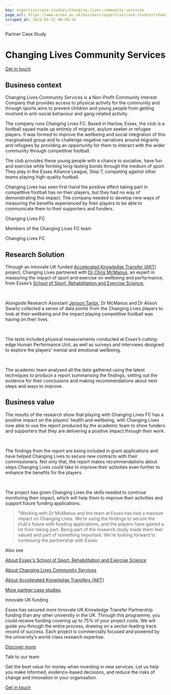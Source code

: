```yaml
---
key: expertise/case-studies/changing-lives-community-services
page_url: https://www.essex.ac.uk/business/expertise/case-studies/changing-lives-community-services
scraped_at: 2025-05-21 00:59:16
---
```


Partner Case Study

# Changing Lives Community Services

[Get in touch](https://www.essex.ac.uk/forms/sign-up-to-hear-more-from-business-at-essex)

## Business context

Changing Lives Community Services is a Non-Profit Community Interest Company that provides access to physical activity for the community and through sports aims to prevent children and young people from getting involved in anti-social behaviour and gang-related activity.

The company runs Changing Lives FC. Based in Harlow, Essex, the club is a football squad made up entirely of migrant, asylum seeker or refugee players. It was formed to improve the wellbeing and social integration of this marginalised group and to challenge negative narratives around migrants and refugees by providing an opportunity for them to interact with the wider community through competitive football.

The club provides these young people with a chance to socialise, have fun and exercise while forming long-lasting bonds through the medium of sport. They play in the Essex Alliance League, Step 7, competing against other teams playing high-quality football.

Changing Lives has seen first-hand the positive effect taking part in competitive football has on their players, but they had no way of demonstrating this impact. The company needed to develop new ways of measuring the benefits experienced by their players to be able to communicate them to their supporters and funders.

Changing Lives FC

Members of the Changing Lives FC team

Changing Lives FC

## Research Solution

Through an Innovate UK funded [Accelerated Knowledge Transfer (AKT)](https://www.essex.ac.uk/business/expertise/funding-opportunities/accelerated-knowledge-transfer) project, Changing Lives partnered with [Dr Chris McManus](https://www.essex.ac.uk/people/MCMAN21401/Christopher-McManus), an expert in measuring the impact of sport and exercise on wellbeing and performance, from Essex’s [School of Sport, Rehabilitation and Exercise Science.](https://www.essex.ac.uk/departments/school-of-sport-rehabilitation-and-exercise-sciences)

 

Alongside Research Assistant [Jenson Taylor](https://www.essex.ac.uk/people/TAYLO22100), Dr McManus and Dr Alison Swartz collected a series of data points from the Changing Lives players to look at their wellbeing and the impact playing competitive football was having on their lives.

 

The tests included physical measurements conducted at Essex’s cutting-edge Human Performance Unit, as well as surveys and interviews designed to explore the players’ mental and emotional wellbeing. 

 

The academic team analysed all the data gathered using the latest techniques to produce a report summarising the findings, setting out the evidence for their conclusions and making recommendations about next steps and ways to improve.

## Business value

The results of the research show that playing with Changing Lives FC has a positive impact on the players’ health and wellbeing, with Changing Lives now able to use the report produced by the academic team to show funders and supporters that they are delivering a positive impact through their work.

 

The findings from the report are being included in grant applications and have helped Changing Lives to secure new contracts with their commissioners. Not only that, the report makes recommendations about steps Changing Lives could take to improve their activities even further to enhance the benefits for the players.

 

The project has given Changing Lives the skills needed to continue monitoring their impact, which will help them to improve their activities and support future funding applications.

> "Working with Dr McManus and the team at Essex has had a massive impact on Changing Lives. We're using the findings to secure the club's future with funding applications, and the players have gained a lot from taking part. Being part of the research study made them feel valued and part of something important. We're looking forward to continuing the partnership with Essex.

Also see

[About Essex's School of Sport, Rehabilitation and Exercise Science](https://www.essex.ac.uk/departments/sport-rehabilitation-and-exercise-sciences/research)

[About Changing Lives Community Services](https://www.changinglivescommunityservices.com/)

[About Accelerated Knowledge Transfers (AKT)](https://www.essex.ac.uk/business/expertise/funding-opportunities/accelerated-knowledge-transfer)

[More partner case studies](https://www.essex.ac.uk/business/expertise/case-studies)

Innovate UK funding

Essex has secured more Innovate UK Knowledge Transfer Partnership funding than any other university in the UK. Through this programme, you could receive funding covering up to 75% of your project costs. We will guide you through the entire process, drawing on a sector-leading track record of success. Each project is commercially focused and powered by the university’s world-class research expertise.

[Discover more](https://www.essex.ac.uk/business/expertise/knowledge-transfer-partnerships)

Talk to our team

Get the best value for money when investing in new services. Let us help you make informed, evidence-based decisions, and reduce the risks of change and innovation in your organisation.

[Get in touch](https://www.essex.ac.uk/forms/sign-up-to-hear-more-from-business-at-essex)